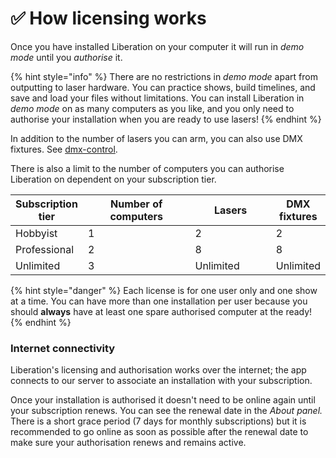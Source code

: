 # ✅ How licensing works

Once you have installed Liberation on your computer it will run in _demo mode_ until you _authorise_ it.&#x20;

{% hint style="info" %}
There are no restrictions in _demo mode_ apart from outputting to laser hardware. You can practice shows, build timelines, and save and load your files without limitations. You can install Liberation in _demo mode_ on as many computers as you like, and you only need to authorise your installation when you are ready to use lasers!
{% endhint %}

In addition to the number of lasers you can arm, you can also use DMX fixtures. See [dmx-control](../dmx-control/ "mention").

There is also a limit to the number of computers you can authorise Liberation on dependent on your subscription tier.

<table><thead><tr><th>Subscription tier</th><th width="226">Number of computers</th><th width="155">Lasers</th><th>DMX fixtures</th></tr></thead><tbody><tr><td>Hobbyist</td><td>1</td><td>2</td><td>2</td></tr><tr><td>Professional</td><td>2</td><td>8</td><td>8</td></tr><tr><td>Unlimited</td><td>3</td><td>Unlimited</td><td>Unlimited</td></tr></tbody></table>

{% hint style="danger" %}
Each license is for one user only and one show at a time. You can have more than one installation per user because you should **always** have at least one spare authorised computer at the ready!&#x20;
{% endhint %}

### Internet connectivity

Liberation's licensing and authorisation works over the internet; the app connects to our server to associate an installation with your subscription.&#x20;

Once your installation is authorised it doesn't need to be online again until your subscription renews. You can see the renewal date in the _About panel._ There is a short grace period (7 days for monthly subscriptions) but it is recommended to go online as soon as possible after the renewal date to make sure your authorisation renews and remains active. &#x20;
